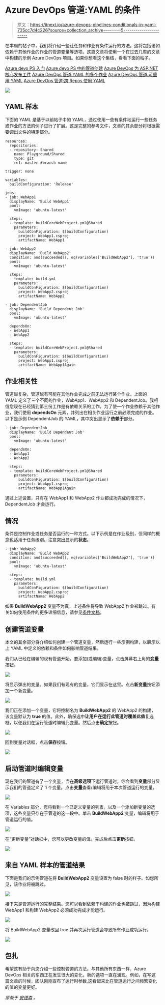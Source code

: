 # Azure DevOps 管道:YAML 的条件

> 原文：<https://itnext.io/azure-devops-pipelines-conditionals-in-yaml-735cc7d4c226?source=collection_archive---------5----------------------->

在本周的帖子中，我们将介绍一些让任务和作业有条件运行的方法。这将包括诸如依赖于其他作业的作业的管道变量等选项。这篇文章将使用一个在过去几周的文章中构建的示例 Azure DevOps 项目。如果你想看这个集结，看看下面的帖子。

[Azure devo PS 入门](https://elanderson.net/2020/02/getting-started-with-azure-devops/)
[Azure devo PS 中的管道创建](https://elanderson.net/2020/03/pipeline-creation-in-azure-devops/)
[Azure DevOps 为 ASP.NET 核心发布工件](https://elanderson.net/2020/03/azure-devops-publish-asp-net-core/)
[Azure DevOps 管道:YAML 的多个作业](https://elanderson.net/2020/03/azure-devops-pipelines-multiple-jobs-in-yaml/)
[Azure DevOps 管道:可重用 YAML](https://elanderson.net/2020/03/azure-devops-pipelines-reuseable-yaml/)
[Azure DevOps 管道:跨 Repos 使用 YAML](https://elanderson.net/2020/04/azure-devops-pipelines-use-yaml-across-repos/)

![](img/2a29acdaa8d332d6935e79ece509d32b.png)

## YAML 样本

下面的 YAML 是基于以前帖子中的 YAML，通过使用一些有条件地运行一些任务或作业的方法的例子进行了扩展。这是完整的参考文件，文章的其余部分将根据需要调出文件的特定部分。

```
resources:      
  repositories: 
  - repository: Shared
    name: Playground/Shared
    type: git 
    ref: master #branch name

trigger: none

variables:
  buildConfiguration: 'Release'

jobs:
- job: WebApp1
  displayName: 'Build WebApp1'
  pool:
    vmImage: 'ubuntu-latest'

  steps:
  - template: buildCoreWebProject.yml@Shared
    parameters:
      buildConFiguration: $(buildConfiguration)
      project: WebApp1.csproj
      artifactName: WebApp1

- job: WebApp2
  displayName: 'Build WebApp2'
  condition: and(succeeded(), eq(variables['BuildWebApp2'], 'true'))
  pool:
    vmImage: 'ubuntu-latest'

  steps:
  - template: build.yml
    parameters:
      buildConFiguration: $(buildConfiguration)
      project: WebApp2.csproj
      artifactName: WebApp2

- job: DependentJob
  displayName: 'Build Dependent Job'
  pool:
    vmImage: 'ubuntu-latest'

  dependsOn:
  - WebApp1
  - WebApp2

  steps:
  - template: buildCoreWebProject.yml@Shared
    parameters:
      buildConFiguration: $(buildConfiguration)
      project: WebApp1.csproj
      artifactName: WebApp1Again
```

## 作业相关性

管道越复杂，管道越有可能在其他作业完成之前无法运行某个作业。上面的 YAML 定义了三个不同的作业，WebApp1、WebApp2 和 DependentJob。我相信您现在已经猜到第三份工作是有依赖关系的工作。为了使一个作业依赖于其他作业，我们使用 **dependsOn** 元素，并列出在相关作业运行之前必须完成的作业。以下是示例 DependentJob 的 YAML，其中突出显示了**依赖于**部分。

```
- job: DependentJob
  displayName: 'Build Dependent Job'
  pool:
    vmImage: 'ubuntu-latest'

  dependsOn:
  - WebApp1
  - WebApp2

  steps:
  - template: buildCoreWebProject.yml@Shared
    parameters:
      buildConFiguration: $(buildConfiguration)
      project: WebApp1.csproj
      artifactName: WebApp1Again
```

通过上述设置，只有在 WebApp1 和 WebApp2 作业都成功完成的情况下，DependentJob 才会运行。

## 情况

条件是控制作业或任务是否运行的一种方式。以下示例是在作业级别，但同样的概念也适用于任务级别。注意突出显示的**状态**。

```
- job: WebApp2
  displayName: 'Build WebApp2'
  condition: and(succeeded(), eq(variables['BuildWebApp2'], 'true'))
  pool:
    vmImage: 'ubuntu-latest'

  steps:
  - template: build.yml
    parameters:
      buildConFiguration: $(buildConfiguration)
      project: WebApp2.csproj
      artifactName: WebApp2
```

如果 **BuildWebApp2** 变量不为真，上述条件将导致 WebApp2 作业被跳过。有关如何使用条件的更多详细信息，请参见[条件文档](https://docs.microsoft.com/en-us/azure/devops/pipelines/process/conditions?view=azure-devops&tabs=yaml)。

## 创建管道变量

本文的其余部分将介绍如何创建一个管道变量，然后运行一些示例构建，以展示以上 YAML 中定义的依赖和条件如何影响管道结果。

我们从已经在编辑的现有管道开始。要添加(或编辑)变量，点击屏幕右上角的**变量**按钮。

![](img/9f555d1d3ddea08f88c8d8f3ee1118b6.png)

将显示弹出的变量。如果我们有现有的变量，它们显示在这里。点击**新变量**按钮添加一个新变量。

![](img/e32958e433c195c290d75a0be36489d4.png)

我们正在添加一个变量，它将控制名为 **BuildWebApp2** 的 WebApp2 的构建，该变量默认为 **true** 的值。此外，确保选中**让用户在运行此管道时覆盖此值**复选框，以便我们在运行管道时编辑此变量。然后点击**确定**按钮。

![](img/419500aa73019e295cb9553af348b557.png)

回到变量对话框，点击**保存**按钮。

![](img/27d98fc1536cd26c22f43f5743894690.png)

## 启动管道时编辑变量

现在我们的管道有了一个变量，当在**高级选项**下运行管道时，你会看到**变量**部分显示我们的管道定义了 1 个变量。点击**变量**查看/编辑将用于本次管道运行的变量。

![](img/c9592130bff7988039f372c8509cbcca.png)

在 Variables 部分，您将看到一个已定义变量的列表，以及一个添加新变量的选项，这些变量只存在于管道的这一段中。单击 **BuildWebApp2** 变量，编辑将用于管道运行的值。

![](img/086254b8a7f8bedd692f94869f0a8f81.png)

在“更新变量”对话框中，您可以更改变量的值。完成后点击**更新**按钮。

![](img/42a0d82196ae0f3b4658eba57ddb9038.png)

## 来自 YAML 样本的管道结果

下面是我们的示例管道在将 **BuildWebApp2** 变量设置为 false 时的样子。如您所见，该作业将被跳过。

![](img/3c9dc27d9797403da9f6fabda7110950.png)

接下来是管道运行的完整结果。您可以看到依赖于构建的作业也被跳过，因为构建 WebApp1 和构建 WebApp2 必须成功完成才能运行。

![](img/b859de586911fef26def5be8198e0b62.png)

将 BuildWebApp2 变量改回 true 并再次运行管道会导致所有作业成功运行。

![](img/c772b8233aa4625327587744407ba039.png)

## 包扎

希望这有助于向您介绍一些控制管道的方法。与其他所有东西一样，Azure DevOps 相关的东西正在发生很大的变化，新的选项一直在涌现。例如，在写这篇文章的时候，团队刚刚宣布了运行时参数,这看起来比在管道运行之间频繁变化的值的变量更好。

*原载于* [*安德森*](https://elanderson.net/2020/04/azure-devops-pipelines-conditionals-in-yaml/) *。*